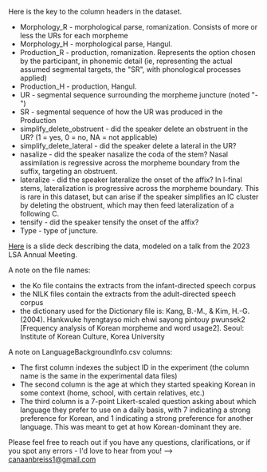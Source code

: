 Here is the key to the column headers in the dataset. 

* Morphology_R - morphological parse, romanization. Consists of more or less the URs for each morpheme
* Morphology_H - morphological parse, Hangul.
* Production_R - production, romanization. Represents the option chosen by the participant, in phonemic detail (ie, representing the actual assumed segmental targets, the "SR", with phonological processes applied)
* Production_H - production, Hangul.
* UR - segmental sequence surrounding the morpheme juncture (noted "-")
* SR - segmental sequence of how the UR was produced in the Production
* simplify_delete_obstruent - did the speaker delete an obstruent in the UR? (1 = yes, 0 = no, NA = not applicable)
* simplify_delete_lateral - did the speaker delete a lateral in the UR? 
* nasalize - did the speaker nasalize the coda of the stem? Nasal assimilation is regressive across the morpheme boundary from the suffix, targeting an obstruent. 
* lateralize - did the speaker lateralize the onset of the affix? In l-final stems, lateralization is progressive across the morpheme boundary. This is rare in this dataset, but can arise if the speaker simplifies an lC cluster by deleting the obstruent, which may then feed lateralization of a following C.
* tensify	- did the speaker tensify the onset of the affix?
* Type - type of juncture.

[Here](https://github.com/sigmorphon/2023InflectionST/blob/main/part2/Korean_data_slides.pdf) is a slide deck describing the data, modeled on a talk from the 2023 LSA Annual Meeting.

A note on the file names:

* the Ko file contains the extracts from the infant-directed speech corpus
* the NILK files contain the extracts from the adult-directed speech corpus
* the dictionary used for the Dictionary file is:  Kang, B.-M., & Kim, H.-G. (2004). Hankwuke hyengtayso mich ehwi sayong pintouy pwunsek2 [Frequency analysis of Korean morpheme and word usage2]. Seoul: Institute of Korean Culture, Korea University

A note on LanguageBackgroundInfo.csv columns:

* The first column indexes the subject ID in the experiment (the column name is the same in the experimental data files)
* The second column is the age at which they started speaking Korean in some context (home, school, with certain relatives, etc.)
* The third column is a 7-point Likert-scaled question asking about which language they prefer to use on a daily basis, with 7 indicating a strong preference for Korean, and 1 indicating a strong preference for another language. This was meant to get at how Korean-dominant they are. 

Please feel free to reach out if you have any questions, clarifications, or if you spot any errors - I'd love to hear from you! --> canaanbreiss1@gmail.com
